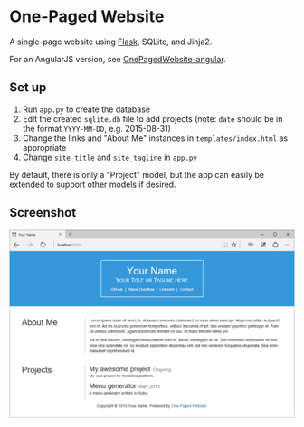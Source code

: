 One-Paged Website
=================

A single-page website using [Flask](http://flask.pocoo.org), SQLite, and Jinja2.

For an AngularJS version, see [OnePagedWebsite-angular](https://github.com/ipavl/OnePagedWebsite-angular).

Set up
------

1. Run `app.py` to create the database
2. Edit the created `sqlite.db` file to add projects (note: `date` should be in the format `YYYY-MM-DD`, e.g. 2015-08-31)
3. Change the links and "About Me" instances in `templates/index.html` as appropriate
4. Change `site_title` and `site_tagline` in `app.py`

By default, there is only a "Project" model, but the app can easily be extended to support other models if desired.

Screenshot
----------

![](screenshot.png)